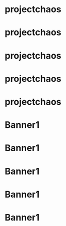 # projectchaos
# projectchaos
# projectchaos
# projectchaos
# projectchaos
# Banner1
# Banner1
# Banner1
# Banner1
# Banner1

